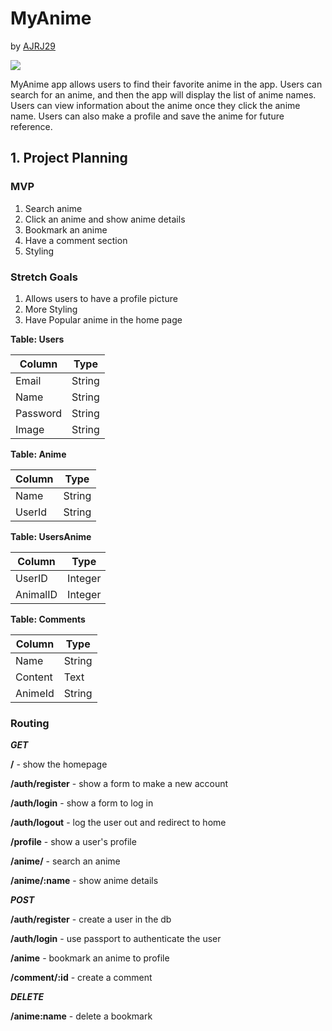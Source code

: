 # MyAnime

by [AJRJ29](https://github.com/AJRJ29)

![](public/img/home.png)

MyAnime app allows users to find their favorite anime in the app. Users can search for an anime, and then the app will display the list of anime names. Users can view information about the anime once they click the anime name. Users can also make a profile and save the anime for future reference.

## 1. Project Planning

### MVP

1. Search anime
2. Click an anime and show anime details
3. Bookmark an anime
4. Have a comment section
5. Styling

### Stretch Goals

1. Allows users to have a profile picture
2. More Styling
3. Have Popular anime in the home page

**Table: Users**

| Column| Type|
|------|------|
|Email |String|
|Name| String|
|Password| String|
|Image| String|


**Table: Anime**

| Column| Type|
|------|------|
|Name| String|
|UserId |String|

**Table: UsersAnime**

| Column| Type|
|------|------|
|UserID|Integer|
|AnimalID|Integer|

**Table: Comments**

| Column| Type|
|------|------|
|Name| String|
|Content| Text|
|AnimeId |String|

### Routing

_**GET**_

**/** - show the homepage

**/auth/register** - show a form to make a new account

**/auth/login** - show a form to log in

**/auth/logout** - log the user out and redirect to home

**/profile** - show a user's profile

**/anime/** - search an anime

**/anime/:name** - show anime details

_**POST**_

**/auth/register** - create a user in the db

**/auth/login** - use passport to authenticate the user

**/anime** - bookmark an anime to profile

**/comment/:id** - create a comment

_**DELETE**_

**/anime:name** - delete a bookmark 




